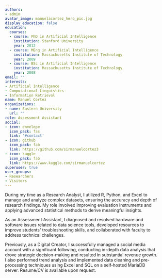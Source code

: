 ```yaml
---
authors:
- admin
avatar_image: manuelacortez_hero_pic.jpg
display_education: false
education:
  courses:
  - course: PhD in Artificial Intelligence
    institution: Stanford University
    year: 2012
  - course: MEng in Artificial Intelligence
    institution: Massachusetts Institute of Technology
    year: 2009
  - course: BSc in Artificial Intelligence
    institution: Massachusetts Institute of Technology
    year: 2008
email: ""
interests:
- Artificial Intelligence
- Computational Linguistics
- Information Retrieval
name: Manuel Cortez
organizations:
- name: Eastern University
  url: ""
role: Assessment Assistant
social:
- icon: envelope
  icon_pack: fas
  link: '#contact'
- icon: github
  icon_pack: fab
  link: https://github.com/sirmanuelcortez3
- icon: kaggle
  icon_pack: fab
  link: https://www.kaggle.com/sirmanuelcortez
superuser: true
user_groups:
- Researchers
- Visitors
---
```


During my time as a Research Analyst, I utilized R, Python, and Excel to manage and analyze complex datasets, ensuring the accuracy and depth of research findings. My role involved improving evaluation instruments and applying advanced statistical methods to derive meaningful insights. 

As an Assessment Assistant, I diagnosed and resolved hardware and software issues related to data science tools, developed resources to improve students' troubleshooting skills, and collaborated with faculty to address technical challenges. 

Previously, as a Digital Creator, I successfully managed a social media account with a significant following, conducting in-depth data analysis that drove strategic decision-making and resulted in substantial revenue growth. I also performed trend analysis and implemented data cleaning and pre-processing techniques using Excel and SQL on a self-hosted MariaDB server. Resume/CV is available upon request.
